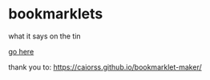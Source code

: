 # bookmarklets
what it says on the tin

[go here](https://tristantrim.github.io/bookmarklets/)


thank you to: https://caiorss.github.io/bookmarklet-maker/
